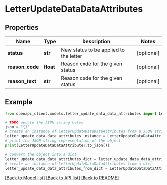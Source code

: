 # LetterUpdateDataDataAttributes


## Properties

Name | Type | Description | Notes
------------ | ------------- | ------------- | -------------
**status** | **str** | New status to be applied to the letter | [optional] 
**reason_code** | **float** | Reason code for the given status | [optional] 
**reason_text** | **str** | Reason code for the given status | [optional] 

## Example

```python
from openapi_client.models.letter_update_data_data_attributes import LetterUpdateDataDataAttributes

# TODO update the JSON string below
json = "{}"
# create an instance of LetterUpdateDataDataAttributes from a JSON string
letter_update_data_data_attributes_instance = LetterUpdateDataDataAttributes.from_json(json)
# print the JSON string representation of the object
print(LetterUpdateDataDataAttributes.to_json())

# convert the object into a dict
letter_update_data_data_attributes_dict = letter_update_data_data_attributes_instance.to_dict()
# create an instance of LetterUpdateDataDataAttributes from a dict
letter_update_data_data_attributes_from_dict = LetterUpdateDataDataAttributes.from_dict(letter_update_data_data_attributes_dict)
```
[[Back to Model list]](../README.md#documentation-for-models) [[Back to API list]](../README.md#documentation-for-api-endpoints) [[Back to README]](../README.md)


